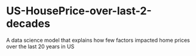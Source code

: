 # US-HousePrice-over-last-2-decades
A data science model that explains how few factors impacted home prices over the last 20 years in US 
